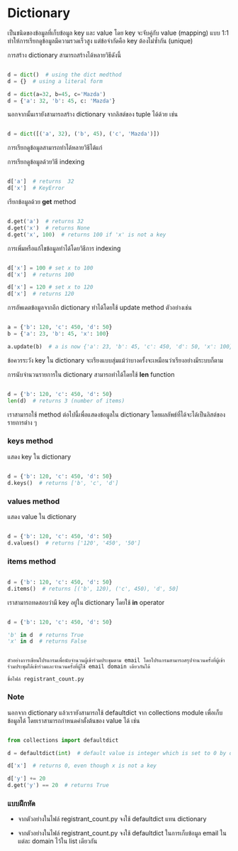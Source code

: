 # Dictionary

เป็นชนิดของข้อมูลที่เก็บข้อมูล key และ value โดย key จะจับคู่กับ value (mapping) แบบ 1:1 ทำให้การเรียกดูข้อมูลมีความรวดเร็วสูง แต่ข้อจำกัดคือ key ต้องไม่ซ้ำกัน (unique)

การสร้าง dictionary สามารถสร้างได้หลายวิธีดังนี้


```Python

d = dict()  # using the dict medthod
d = {}  # using a literal form

d = dict(a=32, b=45, c='Mazda')
d = {'a': 32, 'b': 45, c: 'Mazda'}

```

นอกจากนั้นเรายังสามารถสร้าง dictionary จากลิสต์ของ tuple ได้ด้วย เช่น

```Python

d = dict([('a', 32), ('b', 45), ('c', 'Mazda')])

```

การเรียกดูข้อมูลสามารถทำได้หลายวิธีได้แก่

การเรียกดูข้อมูลด้วยวิธี indexing

```Python

d['a']  # returns  32
d['x']  # KeyError

```

เรียกข้อมูลด้วย **get** method

```Python

d.get('a')  # returns 32
d.get('x')  # returns None
d.get('x', 100)  # returns 100 if 'x' is not a key 

```

การเพิ่มหรือแก้ไขข้อมูลทำได้โดยวิธีการ indexing

```Python

d['x'] = 100 # set x to 100
d['x']  # returns 100

d['x'] = 120 # set x to 120
d['x']  # returns 120

```

การอัพเดตข้อมูลจากอีก dictionary ทำได้โดยใช้ update method ตัวอย่างเช่น


```Python

a = {'b': 120, 'c': 450, 'd': 50}
b = {'a': 23, 'b': 45, 'x': 100}

a.update(b)  # a is now {'a': 23, 'b': 45, 'c': 450, 'd': 50, 'x': 100}

```

ข้อควรระวัง key ใน dictionary จะเรียงแบบสุ่มแม้ว่าบางครั้งจะเหมือนว่าเรียงอย่างมีระบบก็ตาม


การนับจำนวนรายการใน dictionary สามารถทำได้โดยใช้ **len** function

```Python

d = {'b': 120, 'c': 450, 'd': 50}
len(d)  # returns 3 (number of items)

```

เราสามารถใช้ method ต่อไปนี้เพื่อแสดงข้อมูลใน dictionary โดยผลลัพธ์ที่ได้จะได้เป็นลิสต์ของรายการต่าง ๆ

### keys method
แสดง key ใน dictionary

```Python

d = {'b': 120, 'c': 450, 'd': 50}
d.keys()  # returns ['b', 'c', 'd']

```

### values method
แสดง value ใน dictionary

```Python

d = {'b': 120, 'c': 450, 'd': 50}
d.values()  # returns ['120', '450', '50']

```

### items method

```Python

d = {'b': 120, 'c': 450, 'd': 50}
d.items()  # returns [('b', 120), ('c', 450), 'd', 50]

```

เราสามารถทดสอบว่ามี key อยู่ใน dictionary โดยใช้ **in** operator

```Python

d = {'b': 120, 'c': 450, 'd': 50}

'b' in d  # returns True
'x' in d  # returns False

```

```

ตัวอย่างการเขียนโปรแกรมเพื่อนับจำนวนผู้เข้าร่วมประชุมตาม email โดยโปรแกรมสามารถสรุปจำนวนครั้งที่ผู้เข้าร่วมประชุมได้เข้าร่วมและจำนวนครั้งที่ผู้ใช้ email domain เดียวกันได้

ชื่อไฟล์ registrant_count.py

```

### Note

นอกจาก dictionary แล้วเรายังสามารถใช้ defaultdict จาก collections module เพื่อเก็บข้อมูลได้ โดยเราสามารถกำหนดค่าตั้งต้นของ value ได้ เช่น


```Python

from collections import defaultdict

d = defaultdict(int)  # default value is integer which is set to 0 by default

d['x']  # returns 0, even though x is not a key

d['y'] += 20
d.get('y') == 20  # returns True

```


### แบบฝึกหัด

- จากตัวอย่างในไฟล์ registrant_count.py จงใช้ defaultdict แทน dictionary

- จากตัวอย่างในไฟล์ registrant_count.py จงใช้ defaultdict ในการเก็บข้อมูล email ในแต่ละ domain ไว้ใน list เดียวกัน

